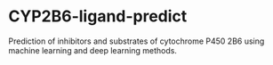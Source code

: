 # CYP2B6-ligand-predict
Prediction of inhibitors and substrates of cytochrome P450 2B6 using machine learning and deep learning methods.
